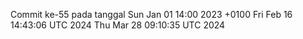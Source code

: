 Commit ke-55 pada tanggal Sun Jan 01 14:00 2023 +0100
Fri Feb 16 14:43:06 UTC 2024
Thu Mar 28 09:10:35 UTC 2024
